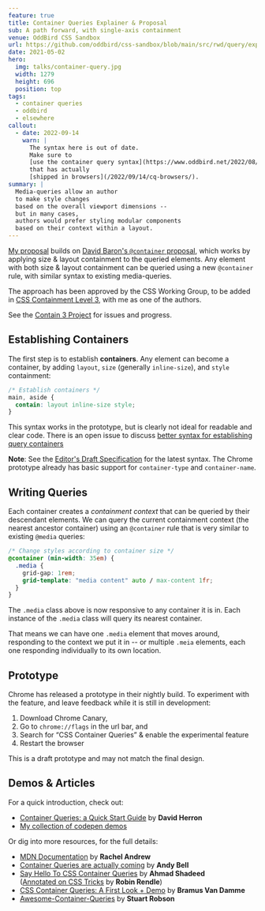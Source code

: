 ```yaml
---
feature: true
title: Container Queries Explainer & Proposal
sub: A path forward, with single-axis containment
venue: OddBird CSS Sandbox
url: https://github.com/oddbird/css-sandbox/blob/main/src/rwd/query/explainer.md
date: 2021-05-02
hero:
  img: talks/container-query.jpg
  width: 1279
  height: 696
  position: top
tags:
  - container queries
  - oddbird
  - elsewhere
callout:
  - date: 2022-09-14
    warn: |
      The syntax here is out of date.
      Make sure to
      [use the container query syntax](https://www.oddbird.net/2022/08/18/cq-syntax/)
      that has actually
      [shipped in browsers](/2022/09/14/cq-browsers/).
summary: |
  Media-queries allow an author
  to make style changes
  based on the overall viewport dimensions --
  but in many cases,
  authors would prefer styling modular components
  based on their context within a layout.
---
```


[My proposal][issue] builds on
[David Baron's `@container` proposal][dbaron],
which works by applying
size & layout containment to the queried elements.
Any element with both size & layout containment
can be queried using a new `@container` rule,
with similar syntax to existing media-queries.

The approach has been approved
by the CSS Working Group,
to be added in [CSS Containment Level 3][css-contain],
with me as one of the authors.

See the [Contain 3 Project](https://github.com/w3c/csswg-drafts/projects/18)
for issues and progress.

[issue]: https://github.com/w3c/csswg-drafts/issues/5796
[dbaron]: https://github.com/dbaron/container-queries-implementability
[css-contain]: https://drafts.csswg.org/css-contain-3/

## Establishing Containers

The first step is to establish **containers**.
Any element can become a container,
by adding `layout`, `size` (generally `inline-size`),
and `style` containment:

```css
/* Establish containers */
main, aside {
  contain: layout inline-size style;
}
```

This syntax works in the prototype,
but is clearly not ideal for readable and clear code.
There is an open issue to discuss
[better syntax for establishing query containers][syntax]

[syntax]: https://github.com/w3c/csswg-drafts/issues/6174

**Note**:
See the [Editor's Draft Specification](https://drafts.csswg.org/css-contain-3/)
for the latest syntax.
The Chrome prototype already has basic support
for `container-type` and `container-name`.

## Writing Queries

Each container creates a _containment context_
that can be queried by their descendant elements.
We can query the current containment context
(the nearest ancestor container)
using an `@container` rule that is very similar
to existing `@media` queries:

```css
/* Change styles according to container size */
@container (min-width: 35em) {
  .media {
    grid-gap: 1rem;
    grid-template: "media content" auto / max-content 1fr;
  }
}
```

The `.media` class above is now
responsive to any container it is in.
Each instance of the `.media` class
will query its nearest container.

That means we can have one `.media` element that moves around,
responding to the context we put it in --
or multiple `.meia` elements,
each one responding individually
to its own location.

## Prototype

Chrome has released a prototype in their nightly build.
To experiment with the feature,
and leave feedback while it is still in development:

1. Download Chrome Canary,
2. Go to `chrome://flags` in the url bar, and
3. Search for “CSS Container Queries” & enable the experimental feature
4. Restart the browser

This is a draft prototype and may not match the final design.

## Demos & Articles

For a quick introduction,
check out:

- [Container Queries: a Quick Start Guide](https://www.oddbird.net/2021/04/05/containerqueries/)
  by **David Herron**
- [My collection of codepen demos](https://codepen.io/collection/XQrgJo)

Or dig into more resources,
for the full details:

- [MDN Documentation](https://developer.mozilla.org/en-US/docs/Web/CSS/CSS_Container_Queries)
  by **Rachel Andrew**
- [Container Queries are actually coming](https://piccalil.li/blog/container-queries-are-actually-coming)
  by **Andy Bell**
- [Say Hello To CSS Container Queries](https://ishadeed.com/article/say-hello-to-css-container-queries/)
  by **Ahmad Shadeed** \
  ([Annotated on CSS Tricks](https://css-tricks.com/say-hello-to-css-container-queries/)
   by **Robin Rendle**)
- [CSS Container Queries: A First Look + Demo](https://www.bram.us/2021/03/28/css-container-queries-a-first-look-and-demo/)
  by **Bramus Van Damme**
- [Awesome-Container-Queries](https://github.com/sturobson/Awesome-Container-Queries)
  by **Stuart Robson**

